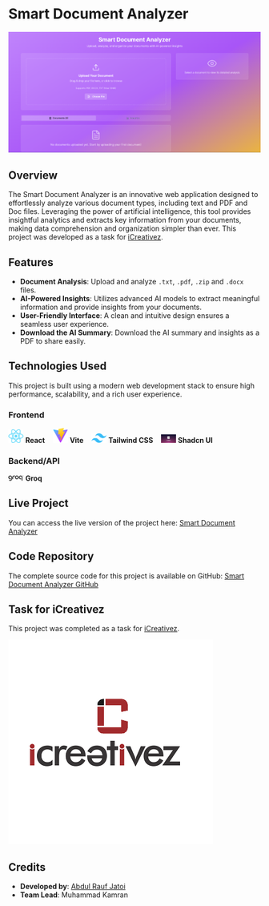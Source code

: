 # Smart Document Analyzer

![Smart Document Analyzer Screenshot](public/image.png)

## Overview

The Smart Document Analyzer is an innovative web application designed to effortlessly analyze various document types, including text and PDF and Doc files. Leveraging the power of artificial intelligence, this tool provides insightful analytics and extracts key information from your documents, making data comprehension and organization simpler than ever. This project was developed as a task for [iCreativez](https://www.icreativez.com/).

## Features

- **Document Analysis**: Upload and analyze `.txt`, `.pdf`, `.zip` and `.docx` files.
- **AI-Powered Insights**: Utilizes advanced AI models to extract meaningful information and provide insights from your documents.
- **User-Friendly Interface**: A clean and intuitive design ensures a seamless user experience.
- **Download the AI Summary**: Download the AI summary and insights as a PDF to share easily.

## Technologies Used

This project is built using a modern web development stack to ensure high performance, scalability, and a rich user experience.

### Frontend

<img src="public/react_logo.png" alt="React" width="30"/> **React** &nbsp;&nbsp; 
<img src="public/vite_logo.png" alt="Vite" width="30"/> **Vite** &nbsp;&nbsp;
<img src="public/tailwind_css_logo.png" alt="Tailwind CSS" width="30"/> **Tailwind CSS** &nbsp;&nbsp;
<img src="public/shadcn_ui_logo.png" alt="Shadcn UI" width="30"/> **Shadcn UI**

### Backend/API

<img src="public/groq_logo.png" alt="Groq" width="30"/> **Groq**


## Live Project

You can access the live version of the project here: [Smart Document Analyzer](https://smart-document-analyzer.vercel.app/)

## Code Repository

The complete source code for this project is available on GitHub: [Smart Document Analyzer GitHub](https://github.com/Raufjatoi/Smart-Document-Analyzer)

## Task for iCreativez

This project was completed as a task for [iCreativez](https://www.icreativez.com/).

![iCreativez Logo](public/icreativez_logo.png)

## Credits

- **Developed by**: [Abdul Rauf Jatoi](https://raufjatoi.vercel.app/)
- **Team Lead**: Muhammad Kamran